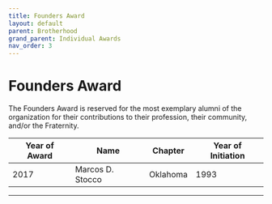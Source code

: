 ```yaml
---
title: Founders Award
layout: default
parent: Brotherhood
grand_parent: Individual Awards
nav_order: 3
---
```

# Founders Award

The Founders Award is reserved for the most exemplary alumni of the organization for their contributions to their profession, their community, and/or the Fraternity.

|Year of Award|Name|Chapter|Year of Initiation|
|---|---|---|---|
|2017|Marcos D. Stocco|Oklahoma|1993|

----